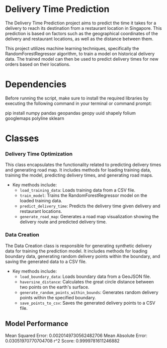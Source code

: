 # Delivery Time Prediction

The Delivery Time Prediction project aims to predict the time it takes for a delivery to reach its destination from a restaurant location in Singapore. This prediction is based on factors such as the geographical coordinates of the delivery and restaurant locations, as well as the distance between them.

This project utilizes machine learning techniques, specifically the RandomForestRegressor algorithm, to train a model on historical delivery data. The trained model can then be used to predict delivery times for new orders based on their locations.

# Dependencies 
Before running the script, make sure to install the required libraries by executing the following command in your terminal or command prompt:

pip install numpy pandas geopandas geopy uuid shapely folium googlemaps polyline sklearn

# Classes
### Delivery Time Optimization
This class encapsulates the functionality related to predicting delivery times and generating road map. It includes methods for loading training data, training the model, predicting delivery times, and generating road maps.

- Key methods include:
  - `load_training_data`: Loads training data from a CSV file.
  - `train_model`: Trains the RandomForestRegressor model on the loaded training data.
  - `predict_delivery_time`: Predicts the delivery time given delivery and restaurant locations.
  - `generate_road_map`: Generates a road map visualization showing the delivery route and predicted delivery time.

### Data Creation
The Data Creation class is responsible for generating synthetic delivery data for training the prediction model. It includes methods for loading boundary data, generating random delivery points within the boundary, and saving the generated data to a CSV file.

- Key methods include:
  - `load_boundary_data`: Loads boundary data from a GeoJSON file.
  - `haversine_distance`: Calculates the great circle distance between two points on the earth's surface.
  - `generate_random_points_within_bounds`: Generates random delivery points within the specified boundary.
  - `save_points_to_csv`: Saves the generated delivery points to a CSV file.

## Model Performance
Mean Squared Error: 0.0020149730562482706
Mean Absolute Error: 0.03051970770704708
r^2 Score: 0.9999781611246882